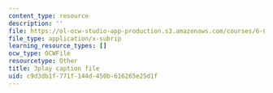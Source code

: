 ```yaml
---
content_type: resource
description: ''
file: https://ol-ocw-studio-app-production.s3.amazonaws.com/courses/6-01sc-introduction-to-electrical-engineering-and-computer-science-i-spring-2011/c9d3db1f771f144d450b616265e25d1f_hdjWA3YcDII.srt
file_type: application/x-subrip
learning_resource_types: []
ocw_type: OCWFile
resourcetype: Other
title: 3play caption file
uid: c9d3db1f-771f-144d-450b-616265e25d1f
---
```

